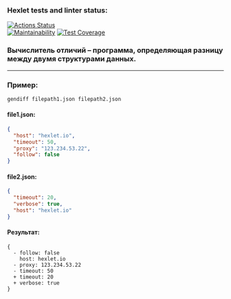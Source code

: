 ### Hexlet tests and linter status:

[![Actions Status](https://github.com/kuraevam/frontend-project-46/workflows/hexlet-check/badge.svg)](https://github.com/kuraevam/frontend-project-46/actions)  
[![Maintainability](https://api.codeclimate.com/v1/badges/e0279eb757e2d7689963/maintainability)](https://codeclimate.com/github/kuraevam/frontend-project-46/maintainability)
[![Test Coverage](https://api.codeclimate.com/v1/badges/e0279eb757e2d7689963/test_coverage)](https://codeclimate.com/github/kuraevam/frontend-project-46/test_coverage)

### Вычислитель отличий – программа, определяющая разницу между двумя структурами данных.

---

### Пример:

```sh
gendiff filepath1.json filepath2.json
```

#### file1.json:

```json
{
  "host": "hexlet.io",
  "timeout": 50,
  "proxy": "123.234.53.22",
  "follow": false
}
```

#### file2.json:

```json
{
  "timeout": 20,
  "verbose": true,
  "host": "hexlet.io"
}
```

#### Результат:

```
{
  - follow: false
    host: hexlet.io
  - proxy: 123.234.53.22
  - timeout: 50
  + timeout: 20
  + verbose: true
}
```
